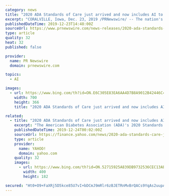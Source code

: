 ```yaml
---
category: news
title: "2020 ADA Standards of Care just arrived and now includes AI to prevent blindness"
excerpt: "CORALVILLE, Iowa, Dec. 23, 2019 /PRNewswire/ -- The nation's leading association that fights against diabetes released a new set of clinical standards that for the first time include the use of autonomous artificial intelligence (AI). The American Diabetes Association (ADA)'s 2020 Standards of Medical Care in Diabetes states that ..."
publishedDateTime: 2019-12-23T14:48:00Z
sourceUrl: https://www.prnewswire.com/news-releases/2020-ada-standards-of-care-just-arrived-and-now-includes-ai-to-prevent-blindness-300978985.html
type: article
quality: 32
heat: 32
published: false

provider:
  name: PR Newswire
  domain: prnewswire.com

topics:
  - AI

images:
  - url: https://www.bing.com/th?id=ON.E6C305E83EA6AA4D7B8A9012B42446C4
    width: 700
    height: 366
    title: "2020 ADA Standards of Care just arrived and now includes AI to prevent blindness"

related:
  - title: "2020 ADA Standards of Care just arrived and now includes AI to prevent blindness"
    excerpt: "The American Diabetes Association (ADA)'s 2020 Standards of Medical Care in Diabetes states that, \"AI systems that detect more than mild diabetic retinopathy and diabetic macular edema authorized for use by the FDA represent an alternative to traditional screening approaches.\" To date, IDx-DR is the first and only FDA-authorized autonomous AI ..."
    publishedDateTime: 2019-12-24T00:02:00Z
    sourceUrl: https://finance.yahoo.com/news/2020-ada-standards-care-just-154800733.html
    type: article
    provider:
      name: YAHOO!
      domain: yahoo.com
    quality: 32
    images:
      - url: https://www.bing.com/th?id=ON.52715925A839DB9732536CEC13AE8D01
        width: 400
        height: 182

secured: "Ht0+O9+FaXRj5D5kce85U7vI+bDCmJ9mRlr6zBJETRnMvBrQACs9YqAs2uupAZTiF7MjD/mWu7vkCEmtHTXo+gnYFNI86IA3htoZ7BCo7F8CUiwl0EOmI3qMKiS/dosSnPELkBFWdAVHBW8saRzV1ixvO44I4Ch3i/QQjF1CeAPUOHj0H3N+inJzolM0R6fOsdcS79pk1XLESmLzvTjtSY1Q7UBg5j5vbpqVMmea5uB9DQv1mHxFhIdLE3qzE9b4pbnJ3uxTBP2+j5hgb5Oj9A==;W6Z1d3a121NS2XruUTPrGw=="
---
```


